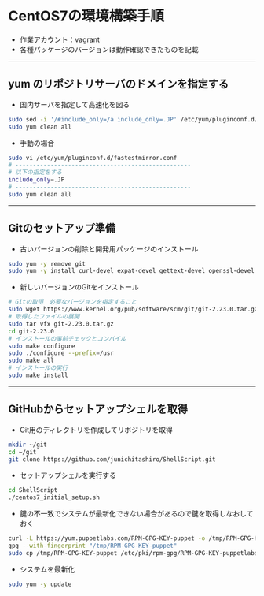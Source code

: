 # CentOS7の環境構築手順  

* 作業アカウント：vagrant
* 各種パッケージのバージョンは動作確認できたものを記載

***

## yum のリポジトリサーバのドメインを指定する  

* 国内サーバを指定して高速化を図る

```bash
sudo sed -i '/#include_only=/a include_only=.JP' /etc/yum/pluginconf.d/fastestmirror.conf
sudo yum clean all
```

* 手動の場合

```bash
sudo vi /etc/yum/pluginconf.d/fastestmirror.conf
# --------------------------------------------------
# 以下の指定をする
include_only=.JP
# --------------------------------------------------
sudo yum clean all
```

***

## Gitのセットアップ準備  

* 古いバージョンの削除と開発用パッケージのインストール

```bash
sudo yum -y remove git
sudo yum -y install curl-devel expat-devel gettext-devel openssl-devel zlib-devel perl-ExtUtils-MakeMaker autoconf
```

* 新しいバージョンのGitをインストール

```bash
# Gitの取得　必要なバージョンを指定すること
sudo wget https://www.kernel.org/pub/software/scm/git/git-2.23.0.tar.gz
# 取得したファイルの展開
sudo tar vfx git-2.23.0.tar.gz
cd git-2.23.0
# インストールの事前チェックとコンパイル
sudo make configure
sudo ./configure --prefix=/usr
sudo make all
# インストールの実行
sudo make install
```

***

## GitHubからセットアップシェルを取得  

* Git用のディレクトリを作成してリポジトリを取得

```bash
mkdir ~/git
cd ~/git
git clone https://github.com/junichitashiro/ShellScript.git
```

* セットアップシェルを実行する

```bash
cd ShellScript
./centos7_initial_setup.sh
```

* 鍵の不一致でシステムが最新化できない場合があるので鍵を取得しなおしておく

```bash
curl -L https://yum.puppetlabs.com/RPM-GPG-KEY-puppet -o /tmp/RPM-GPG-KEY-puppet
gpg --with-fingerprint "/tmp/RPM-GPG-KEY-puppet"
sudo cp /tmp/RPM-GPG-KEY-puppet /etc/pki/rpm-gpg/RPM-GPG-KEY-puppetlabs-PC1
```

* システムを最新化

```bash
sudo yum -y update
```
